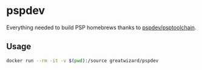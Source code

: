# pspdev

Everything needed to build PSP homebrews thanks to [pspdev/psptoolchain](https://github.com/pspdev/psptoolchain).

## Usage

```sh
docker run --rm -it -v $(pwd):/source greatwizard/pspdev
```
